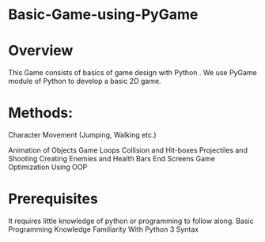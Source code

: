 <h1><b>Basic-Game-using-PyGame</b></h1>


<h1><b>Overview</b></h1>
This Game consists of basics of game design with Python . We use PyGame module of Python to develop a basic 2D game.


<h1><b>Methods:</b></h1>
  Character Movement (Jumping, Walking etc.)
  
  
  Animation of Objects
  Game Loops
  Collision and Hit-boxes
  Projectiles and Shooting
  Creating Enemies and Health Bars
  End Screens
  Game Optimization Using OOP
  
  
<h1><b>Prerequisites</b></h1>
  It requires little knowledge of python or programming to follow along.
  Basic Programming Knowledge
  Familiarity With Python 3 Syntax

